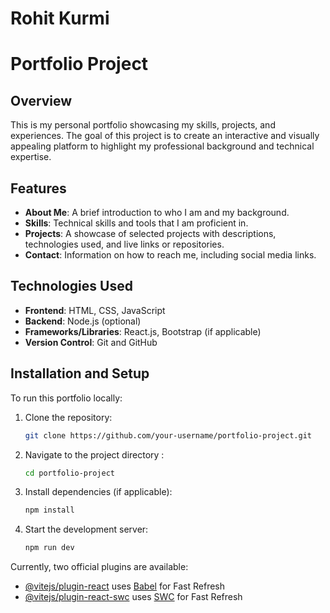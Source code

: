# Rohit Kurmi

# Portfolio Project

## Overview
This is my personal portfolio showcasing my skills, projects, and experiences. The goal of this project is to create an interactive and visually appealing platform to highlight my professional background and technical expertise.

## Features
- **About Me**: A brief introduction to who I am and my background.
- **Skills**: Technical skills and tools that I am proficient in.
- **Projects**: A showcase of selected projects with descriptions, technologies used, and live links or repositories.
- **Contact**: Information on how to reach me, including social media links.

## Technologies Used
- **Frontend**: HTML, CSS, JavaScript
- **Backend**: Node.js (optional)
- **Frameworks/Libraries**: React.js, Bootstrap (if applicable)
- **Version Control**: Git and GitHub

## Installation and Setup
To run this portfolio locally:

1. Clone the repository:
   ```bash
   git clone https://github.com/your-username/portfolio-project.git
2. Navigate to the project directory :
   ```bash
   cd portfolio-project
3. Install dependencies (if applicable):
   ```bash
   npm install
4. Start the development server:
   ```bash
   npm run dev


Currently, two official plugins are available:

- [@vitejs/plugin-react](https://github.com/vitejs/vite-plugin-react/blob/main/packages/plugin-react/README.md) uses [Babel](https://babeljs.io/) for Fast Refresh
- [@vitejs/plugin-react-swc](https://github.com/vitejs/vite-plugin-react-swc) uses [SWC](https://swc.rs/) for Fast Refresh
